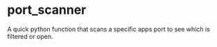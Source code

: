 # port_scanner
A quick python function that scans a specific apps port to see which is filtered or open. 
